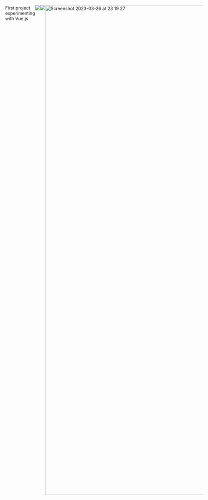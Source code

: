 

<div style="display:flex;">
First project experimenting with Vue.js


<div style="text-align:center;">
  <img src="https://user-images.githubusercontent.com/55606953/227760503-510fde35-06b6-4ba1-9bd5-02ed986f8107.gif">
</div>

<div style="text-align:center;">
  <img src="https://user-images.githubusercontent.com/55606953/227805129-fbd306fe-c5be-46a1-a4d9-879960df214b.gif">
</div>

<img width="1561" alt="Screenshot 2023-03-26 at 23 19 27" src="https://user-images.githubusercontent.com/55606953/227805187-270ecdea-34e0-4905-955f-1b8296088374.png">
</div>